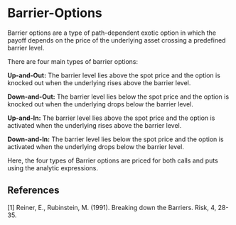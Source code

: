 # Barrier-Options
Barrier options are a type of path-dependent exotic option in which the payoff depends on the price of the underlying asset crossing a predefined barrier level.

There are four main types of barrier options:

**Up-and-Out:** The barrier level lies above the spot price and the option is knocked out when the underlying rises above the barrier level.

**Down-and-Out:** The barrier level lies below the spot price and the option is knocked out when the underlying drops below the barrier level.

**Up-and-In:** The barrier level lies above the spot price and the option is activated when the underlying rises above the barrier level.

**Down-and-In:** The barrier level lies below the spot price and the option is activated when the underlying drops below the barrier level.

Here, the four types of Barrier options are priced for both calls and puts using the analytic expressions.

## References
<a id="1">[1]</a> 
Reiner, E., Rubinstein, M. (1991). 
Breaking down the Barriers. 
Risk, 4, 28-35.
